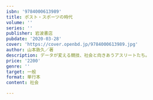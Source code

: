 ```yaml
---
isbn: '9784000613989'
title: ポスト・スポーツの時代
volume: ''
series: ''
publisher: 岩波書店
pubdate: '2020-03-28'
cover: 'https://cover.openbd.jp/9784000613989.jpg'
author: 山本敦久／著
description: データが変える競技、社会と向きあうアスリートたち。
price: '2200'
genre: ''
target: 一般
format: 単行本
content: 社会

---
```

